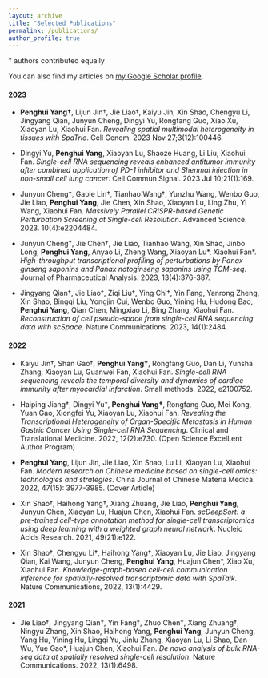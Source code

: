 ```yaml
---
layout: archive
title: "Selected Publications"
permalink: /publications/
author_profile: true
---
```



† authors contributed equally

You can also find my articles on [my Google Scholar profile](https://scholar.google.com/citations?user=XSbOmpsAAAAJ&hl=en).

#### 2023
- **Penghui Yang†**, Lijun Jin†, Jie Liao†, Kaiyu Jin, Xin Shao, Chengyu Li, Jingyang Qian, Junyun Cheng, Dingyi Yu, Rongfang Guo, Xiao Xu, Xiaoyan Lu, Xiaohui Fan. *Revealing spatial multimodal heterogeneity in tissues with SpaTrio*. Cell Genom. 2023 Nov 27;3(12):100446.

- Dingyi Yu, **Penghui Yang**, Xiaoyan Lu, Shaoze Huang, Li Liu, Xiaohui Fan. *Single-cell RNA sequencing reveals enhanced antitumor immunity after combined application of PD-1 inhibitor and Shenmai injection in non-small cell lung cancer*. Cell Commun Signal. 2023 Jul 10;21(1):169.

- Junyun Cheng†, Gaole Lin†, Tianhao Wang†, Yunzhu Wang, Wenbo Guo, Jie Liao, **Penghui Yang**, Jie Chen, Xin Shao, Xiaoyan Lu, Ling Zhu, Yi Wang, Xiaohui Fan. *Massively Parallel CRISPR-based Genetic Perturbation Screening at Single-cell Resolution*. Advanced Science. 2023. 10(4):e2204484.

- Junyun Cheng†, Jie Chen†, Jie Liao, Tianhao Wang, Xin Shao, Jinbo Long, **Penghui Yang**, Anyao Li, Zheng Wang, Xiaoyan Lu*, Xiaohui Fan*. *High-throughput transcriptional profiling of perturbations by Panax ginseng saponins and Panax notoginseng saponins using TCM-seq*. Journal of Pharmaceutical Analysis. 2023, 13(4):376-387.

- Jingyang Qian†, Jie Liao†, Ziqi Liu†, Ying Chi†, Yin Fang, Yanrong Zheng, Xin Shao, Bingqi Liu, Yongjin Cui, Wenbo Guo, Yining Hu, Hudong Bao, **Penghui Yang**, Qian Chen, Mingxiao Li, Bing Zhang, Xiaohui Fan. *Reconstruction of cell pseudo-space from single-cell RNA sequencing data with scSpace*. Nature Communications. 2023, 14(1):2484.

#### 2022
- Kaiyu Jin†, Shan Gao†, **Penghui Yang†**, Rongfang Guo, Dan Li, Yunsha Zhang, Xiaoyan Lu, Guanwei Fan, Xiaohui Fan. *Single-cell RNA sequencing reveals the temporal diversity and dynamics of cardiac immunity after myocardial infarction*. Small methods. 2022, e2100752.

- Haiping Jiang†, Dingyi Yu†, **Penghui Yang†**, Rongfang Guo, Mei Kong, Yuan Gao, Xiongfei Yu, Xiaoyan Lu, Xiaohui Fan. *Revealing the Transcriptional Heterogeneity of Organ-Specific Metastasis in Human Gastric Cancer Using Single-cell RNA Sequencing*. Clinical and Translational Medicine. 2022, 12(2):e730. (Open Science ExcelLent Author Program)

- **Penghui Yang**, Lijun Jin, Jie Liao, Xin Shao, Lu Li, Xiaoyan Lu, Xiaohui Fan. *Modern research on Chinese medicine based on single-cell omics: technologies and strategies*. China Journal of Chinese Materia Medica. 2022, 47(15): 3977-3985. (Cover Article)

- Xin Shao†, Haihong Yang†, Xiang Zhuang, Jie Liao, **Penghui Yang**, Junyun Chen, Xiaoyan Lu, Huajun Chen, Xiaohui Fan. *scDeepSort: a pre-trained cell-type annotation method for single-cell transcriptomics using deep learning with a weighted graph neural network*. Nucleic Acids Research. 2021, 49(21):e122.

- Xin Shao†, Chengyu Li†, Haihong Yang†, Xiaoyan Lu, Jie Liao, Jingyang Qian, Kai Wang, Junyun Cheng, **Penghui Yang**, Huajun Chen*, Xiao Xu, Xiaohui Fan. *Knowledge-graph-based cell-cell communication inference for spatially-resolved transcriptomic data with SpaTalk*. Nature Communications, 2022, 13(1):4429.

#### 2021
- Jie Liao†, Jingyang Qian†, Yin Fang†, Zhuo Chen†, Xiang Zhuang†, Ningyu Zhang, Xin Shao, Haihong Yang, **Penghui Yang**, Junyun Cheng, Yang Hu, Yining Hu, Lingqi Yu, Jinlu Zhang, Xiaoyan Lu, Li Shao, Dan Wu, Yue Gao*, Huajun Chen, Xiaohui Fan. *De novo analysis of bulk RNA-seq data at spatially resolved single-cell resolution*. Nature Communications. 2022, 13(1):6498.
